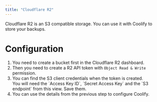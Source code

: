 ```yaml
---
title: "Cloudflare R2"
---
```


Cloudflare R2 is an S3 compatible storage. You can use it with Coolify to store your backups.

# Configuration

1. You need to create a bucket first in the Cloudflare R2 dashboard.
2. Then you need to create a R2 API token with `Object Read & Write` permission.
3. You can find the S3 client credentials when the token is created.
   <Aside type="tip">
     You will need the `Access Key ID`, `Secret Access Key` and the `S3
     endpoint` from this view. Save them.
   </Aside>
4. You can use the details from the previous step to configure Coolify.
